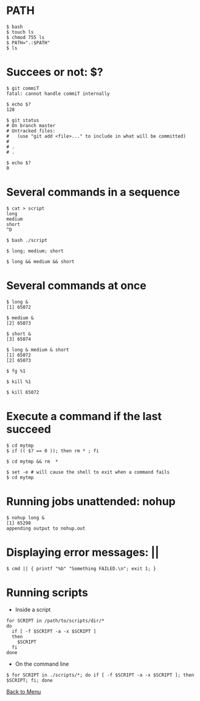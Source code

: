 # PATH 

~~~~ {.bash}
$ bash
$ touch ls
$ chmod 755 ls
$ PATH=".:$PATH"
$ ls
~~~~

# Succees or not: $?  
~~~~ {.bash}
$ git commiT
fatal: cannot handle commiT internally

$ echo $?
128

$ git status
# On branch master
# Untracked files:
#   (use "git add <file>..." to include in what will be committed)
#
# .
# .

$ echo $?
0
~~~~


# Several commands in a sequence

~~~~ {.bash}
$ cat > script
long
medium
short
^D

$ bash ./script 

$ long; medium; short

$ long && medium && short
~~~~

# Several commands at once
~~~~ {.bash}
$ long &
[1] 65072

$ medium &
[2] 65073

$ short &
[3] 65074

$ long & medium & short
[1] 65072
[2] 65073

$ fg %1

$ kill %1

$ kill 65072
~~~~

# Execute a command if the last succeed

~~~~ {.bash}
$ cd mytmp
$ if (( $? == 0 )); then rm * ; fi

$ cd mytmp && rm  *

$ set -e # will cause the shell to exit when a command fails
$ cd mytmp
~~~~

# Running jobs unattended: nohup

~~~~ {.bash}
$ nohup long &
[1] 65298
appending output to nohup.out
~~~~

# Displaying error messages: ||

~~~~ {.bash}
$ cmd || { printf "%b" "Something FAILED.\n"; exit 1; }
~~~~

# Running scripts

* Inside a script

~~~~ {.bash}
for SCRIPT in /path/to/scripts/dir/*
do
  if [ -f $SCRIPT -a -x $SCRIPT ]
  then
    $SCRIPT
  fi
done
~~~~

* On the command line

~~~~ {.bash}
$ for SCRIPT in ./scripts/*; do if [ -f $SCRIPT -a -x $SCRIPT ]; then $SCRIPT; fi; done
~~~~


[Back to Menu](./menu.html#(2))